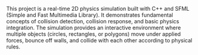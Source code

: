 This project is a real-time 2D physics simulation built with C++ and SFML (Simple and Fast Multimedia Library). It demonstrates fundamental concepts of collision detection, collision response, and basic physics integration. 
The simulation provides an interactive environment where multiple objects (circles, rectangles, or polygons) move under applied forces, bounce off walls, and collide with each other according to physical rules.
